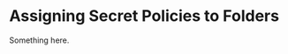 [title]: # (Assigning Secret Policies to Folders)
[tags]: # (XXX)
[priority]: # (3794)
# Assigning Secret Policies to Folders
Something here.

